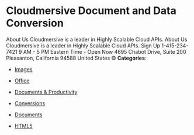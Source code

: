 # Cloudmersive Document and Data Conversion


About Us Cloudmersive is a leader in Highly Scalable Cloud APIs. About Us Cloudmersive is a leader in Highly Scalable Cloud APIs. Sign Up 1-415-234-7421 9 AM - 5 PM Eastern Time - Open Now 4695 Chabot Drive, Suite 200 Pleasanton, California 94588 United States ©
**Categories**:

- [Images](https://github/awesome-apis/awesome-apis#images)

- [Office](https://github/awesome-apis/awesome-apis#office)

- [Documents & Productivity](https://github/awesome-apis/awesome-apis#documents-and-productivity)

- [Conversions](https://github/awesome-apis/awesome-apis#conversions)

- [Documents](https://github/awesome-apis/awesome-apis#documents)

- [HTML5](https://github/awesome-apis/awesome-apis#html5)



